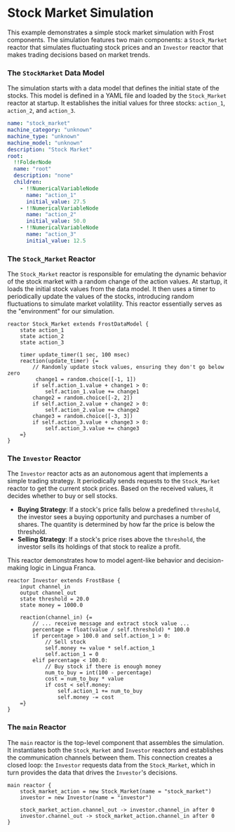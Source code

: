 # Stock Market Simulation

This example demonstrates a simple stock market simulation with Frost components. The simulation features two main components: a `Stock_Market` reactor that simulates fluctuating stock prices and an `Investor` reactor that makes trading decisions based on market trends.

### The `StockMarket` Data Model

The simulation starts with a data model that defines the initial state of the stocks. This model is defined in a YAML file and loaded by the `Stock_Market` reactor at startup. It establishes the initial values for three stocks: `action_1`, `action_2`, and `action_3`.

```yaml
name: "stock_market"
machine_category: "unknown"
machine_type: "unknown"
machine_model: "unknown"
description: "Stock Market"
root:
  !!FolderNode
  name: "root"
  description: "none"
  children:
    - !!NumericalVariableNode
      name: "action_1"
      initial_value: 27.5
    - !!NumericalVariableNode
      name: "action_2"
      initial_value: 50.0
    - !!NumericalVariableNode
      name: "action_3"
      initial_value: 12.5
```

### The `Stock_Market` Reactor

The `Stock_Market` reactor is responsible for emulating the dynamic behavior of the stock market with a random change of the action values. At startup, it loads the initial stock values from the data model. It then uses a timer to periodically update the values of the stocks, introducing random fluctuations to simulate market volatility. This reactor essentially serves as the "environment" for our simulation.

```lf-python
reactor Stock_Market extends FrostDataModel {
    state action_1
    state action_2
    state action_3

    timer update_timer(1 sec, 100 msec)
    reaction(update_timer) {=
        // Randomly update stock values, ensuring they don't go below zero
         change1 = random.choice([-1, 1])
        if self.action_1.value + change1 > 0:
            self.action_1.value += change1
        change2 = random.choice([-2, 2])
        if self.action_2.value + change2 > 0:
            self.action_2.value += change2
        change3 = random.choice([-3, 3])
        if self.action_3.value + change3 > 0:
            self.action_3.value += change3
    =}
}
```

### The `Investor` Reactor

The `Investor` reactor acts as an autonomous agent that implements a simple trading strategy. It periodically sends requests to the `Stock_Market` reactor to get the current stock prices. Based on the received values, it decides whether to buy or sell stocks.

- **Buying Strategy**: If a stock's price falls below a predefined `threshold`, the investor sees a buying opportunity and purchases a number of shares. The quantity is determined by how far the price is below the threshold.
- **Selling Strategy**: If a stock's price rises above the `threshold`, the investor sells its holdings of that stock to realize a profit.

This reactor demonstrates how to model agent-like behavior and decision-making logic in Lingua Franca.

```lf-python
reactor Investor extends FrostBase {
    input channel_in
    output channel_out
    state threshold = 20.0
    state money = 1000.0

    reaction(channel_in) {=
        // ... receive message and extract stock value ...
        percentage = float(value / self.threshold) * 100.0
        if percentage > 100.0 and self.action_1 > 0:
            // Sell stock
            self.money += value * self.action_1
            self.action_1 = 0
        elif percentage < 100.0:
            // Buy stock if there is enough money
            num_to_buy = int(100 - percentage)
            cost = num_to_buy * value
            if cost < self.money:
                self.action_1 += num_to_buy
                self.money -= cost
    =}
}
```

### The `main` Reactor

The `main` reactor is the top-level component that assembles the simulation. It instantiates both the `Stock_Market` and `Investor` reactors and establishes the communication channels between them. This connection creates a closed loop: the `Investor` requests data from the `Stock_Market`, which in turn provides the data that drives the `Investor`'s decisions.

```lf-python
main reactor {
    stock_market_action = new Stock_Market(name = "stock_market")
    investor = new Investor(name = "investor")

    stock_market_action.channel_out -> investor.channel_in after 0
    investor.channel_out -> stock_market_action.channel_in after 0
}
```